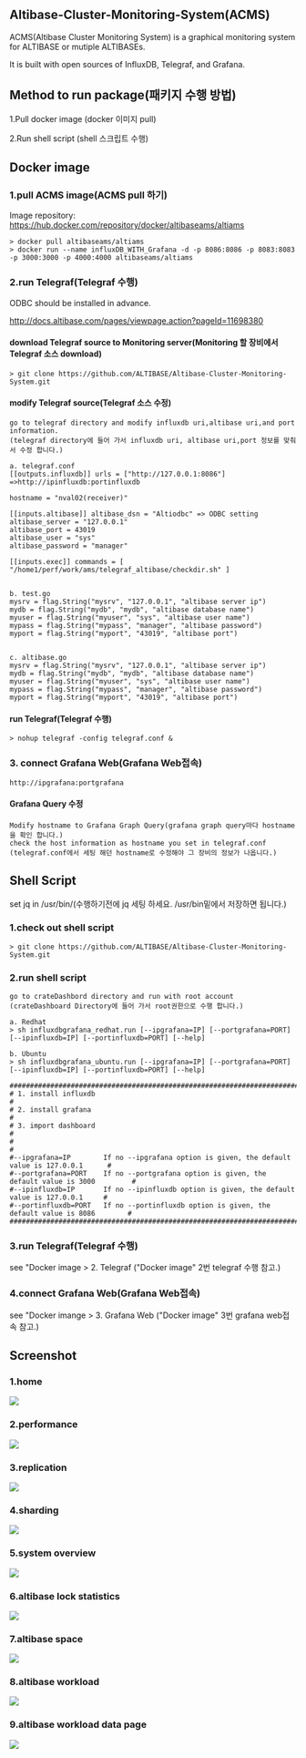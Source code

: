 ## Altibase-Cluster-Monitoring-System(ACMS)
ACMS(Altibase Cluster Monitoring System) is a graphical monitoring system for ALTIBASE or mutiple ALTIBASEs.

It is built with open sources of InfluxDB, Telegraf, and Grafana.

## Method to run package(패키지 수행 방법)
1.Pull docker image (docker 이미지 pull)

2.Run shell script (shell 스크립트 수행)
## Docker image
### 1.pull ACMS image(ACMS pull 하기)
Image repository: https://hub.docker.com/repository/docker/altibaseams/altiams
```
> docker pull altibaseams/altiams
> docker run --name influxDB_WITH_Grafana -d -p 8086:8086 -p 8083:8083 -p 3000:3000 -p 4000:4000 altibaseams/altiams
```
### 2.run Telegraf(Telegraf 수행)
ODBC should be installed in advance.

http://docs.altibase.com/pages/viewpage.action?pageId=11698380
#### download Telegraf source to Monitoring server(Monitoring 할 장비에서 Telegraf 소스 download)
```
> git clone https://github.com/ALTIBASE/Altibase-Cluster-Monitoring-System.git
```
#### modify Telegraf source(Telegraf 소스 수정)
```
go to telegraf directory and modify influxdb uri,altibase uri,and port information.
(telegraf directory에 들어 가서 influxdb uri, altibase uri,port 정보를 맞춰서 수정 합니다.)
 
a. telegraf.conf
[[outputs.influxdb]] urls = ["http://127.0.0.1:8086"] =>http://ipinfluxdb:portinfluxdb

hostname = "nval02(receiver)"

[[inputs.altibase]] altibase_dsn = "Altiodbc" => ODBC setting
altibase_server = "127.0.0.1"
altibase_port = 43019
altibase_user = "sys"
altibase_password = "manager"

[[inputs.exec]] commands = [ "/home1/perf/work/ams/telegraf_altibase/checkdir.sh" ]


b. test.go
mysrv = flag.String("mysrv", "127.0.0.1", "altibase server ip")
mydb = flag.String("mydb", "mydb", "altibase database name")
myuser = flag.String("myuser", "sys", "altibase user name")
mypass = flag.String("mypass", "manager", "altibase password")
myport = flag.String("myport", "43019", "altibase port")


c. altibase.go
mysrv = flag.String("mysrv", "127.0.0.1", "altibase server ip")
mydb = flag.String("mydb", "mydb", "altibase database name")
myuser = flag.String("myuser", "sys", "altibase user name")
mypass = flag.String("mypass", "manager", "altibase password")
myport = flag.String("myport", "43019", "altibase port")
```
#### run Telegraf(Telegraf 수행)
```
> nohup telegraf -config telegraf.conf &
```
### 3. connect Grafana Web(Grafana Web접속)
```
http://ipgrafana:portgrafana
```
#### Grafana Query 수정
```
Modify hostname to Grafana Graph Query(grafana graph query마다 hostname을 확인 합니다.)
check the host information as hostname you set in telegraf.conf
(telegraf.conf에서 세팅 해던 hostname로 수정해야 그 장비의 정보가 나옵니다.)
```
## Shell Script
set jq in /usr/bin/(수행하기전에 jq 세팅 하세요.  /usr/bin밑에서 저장하면 됩니다.)

### 1.check out shell script 
```
> git clone https://github.com/ALTIBASE/Altibase-Cluster-Monitoring-System.git
```
### 2.run shell script
```
go to crateDashbord directory and run with root account
(crateDashboard Directory에 들어 가서 root권한으로 수행 합니다.)

a. Redhat
> sh influxdbgrafana_redhat.run [--ipgrafana=IP] [--portgrafana=PORT] [--ipinfluxdb=IP] [--portinfluxdb=PORT] [--help]
 
b. Ubuntu
> sh influxdbgrafana_ubuntu.run [--ipgrafana=IP] [--portgrafana=PORT] [--ipinfluxdb=IP] [--portinfluxdb=PORT] [--help]
 
###############################################################################################
# 1. install influxdb                                                                         #
# 2. install grafana                                                                          #
# 3. import dashboard                                                                         #
#                                                                                             #
#--ipgrafana=IP        If no --ipgrafana option is given, the default value is 127.0.0.1      # 
#--portgrafana=PORT    If no --portgrafana option is given, the default value is 3000         #  
#--ipinfluxdb=IP       If no --ipinfluxdb option is given, the default value is 127.0.0.1     #
#--portinfluxdb=PORT   If no --portinfluxdb option is given, the default value is 8086        #   
###############################################################################################
```
### 3.run Telegraf(Telegraf 수행)
see "Docker image > 2. Telegraf
("Docker image" 2번 telegraf 수행 참고.)
### 4.connect Grafana Web(Grafana Web접속)
see "Docker imange > 3. Grafana Web
("Docker image" 3번 grafana web접속 참고.)

## Screenshot
### 1.home
![](media/home.png)

### 2.performance
![](media/performance.png)

### 3.replication
![](media/replication.png)

### 4.sharding
![](media/sharding.png)

### 5.system overview
![](media/systemoverview.png)

### 6.altibase lock statistics
![](media/altibaselockstatistics.png)

### 7.altibase space
![](media/altibasespace.png)

### 8.altibase workload
![](media/altibaseworkload.png)

### 9.altibase workload data page
![](media/altibaseworkloaddatapage.png)
